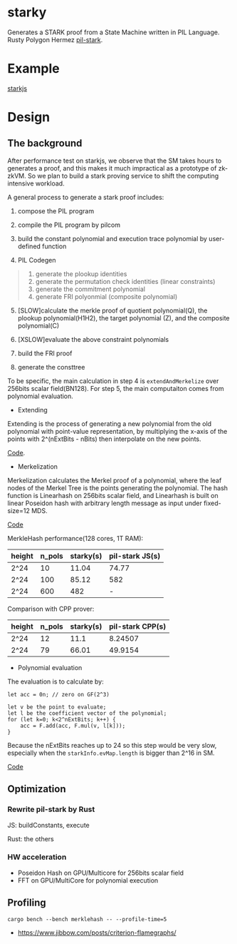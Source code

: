 # starky

Generates a STARK proof from a State Machine written in PIL Language. Rusty Polygon Hermez [pil-stark](https://github.com/0xPolygonHermez/pil-stark).

# Example

[starkjs](../starkjs)


# Design

## The background
After performance test on starkjs, we observe that the SM takes hours to generates a proof, and this makes it much impractical as a prototype of zk-zkVM.
So we plan to build a stark proving service to shift the computing intensive workload.

A general process to generate a stark proof includes:

1. compose the PIL program

2. compile the PIL program by pilcom

3. build the constant polynomial and execution trace polynomial by user-defined function

4. PIL Codegen
> 1. generate the plookup identities
> 2. generate the permutation check identities (linear constraints)
> 3. generate the commitment polynomial
> 4. generate FRI polyonmial (composite polynomial)

5. [SLOW]calculate the merkle proof of quotient polynomial(Q), the plookup polynomial(H1H2), the target polynomial (Z), and the composite polynomial(C)

6. [XSLOW]evaluate the above constraint polynomials

7. build the FRI proof

8. generate the consttree

To be specific, the main calculation in step 4 is `extendAndMerkelize` over 256bits scalar field(BN128). For step 5, the main computaiton comes from polynomial evaluation.


* Extending

Extending is the process of generating a new polynomial from the old polynomial with point-value representation, by multiplying the x-axis of the points with 2^(nExtBits - nBits) then interpolate on the new points.

[Code](../starkjs/src/fft_p.js#L212).

* Merkelization

Merkelization calculates the Merkel proof of a polynomial, where the leaf nodes of the Merkel Tree is the points generating the polynomial. The hash function is Linearhash on 256bits scalar field, and Linearhash is built on linear Poseidon hash with arbitrary length message as input under fixed-size=12 MDS.

[Code](../starkjs/src/merklehash_bn128_p.js#L47)

MerkleHash performance(128 cores, 1T RAM):

|height|n_pols| starky(s)|pil-stark JS(s)|
|---|---|---|---|
|2^24|10|11.04| 74.77|
|2^24|100| 85.12| 582 |
|2^24|600| 482 | -|


Comparison with CPP prover:

|height|n_pols| starky(s)|pil-stark CPP(s)|
|---|---|---|---|
|2^24|12|11.1 | 8.24507 |
|2^24|79| 66.01 |49.9154 |


* Polynomial evaluation

The evaluation is to calculate by:

```
let acc = 0n; // zero on GF(2^3)

let v be the point to evaluate;
let l be the coefficient vector of the polynomial;
for (let k=0; k<2^nExtBits; k++) {
    acc = F.add(acc, F.mul(v, l[k]));
}
```

Because the nExtBits reaches up to 24 so this step would be very slow, especially when the `starkInfo.evMap.length` is bigger than 2^16 in SM.

[Code](https://github.com/0xPolygonHermez/pil-stark/blob/main/src/stark_gen.js#L245)

## Optimization

### Rewrite pil-stark by Rust

JS: buildConstants, execute

Rust: the others

### HW acceleration
* Poseidon Hash on GPU/Multicore for 256bits scalar field
* FFT on GPU/MultiCore for polynomial execution

## Profiling

```
cargo bench --bench merklehash -- --profile-time=5
```

* https://www.jibbow.com/posts/criterion-flamegraphs/


